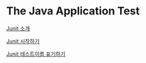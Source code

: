 # The Java Application Test

[Junit 소개](https://github.com/ces518/TIL/blob/master/unit-test/더%20자바%2C%20애플리케이션을%20테스트하는%20방법%20-%20Junit%20소개.md)

[Junit 시작하기](https://github.com/ces518/TIL/blob/master/unit-test/더%20자바%2C%20애플리케이션을%20테스트하는%20방법%20-%20Junit%20시작하기.md)

[Junit 테스트이름 표기하기](https://github.com/ces518/TIL/blob/master/unit-test/더%20자바%2C%20애플리케이션을%20테스트하는%20방법%20-%20Junit%20테스트이름%20표기하기.md)